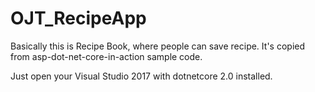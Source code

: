 # OJT_RecipeApp
Basically this is Recipe Book, where people can save recipe. It's copied from asp-dot-net-core-in-action sample code.

Just open your Visual Studio 2017 with dotnetcore 2.0 installed.
